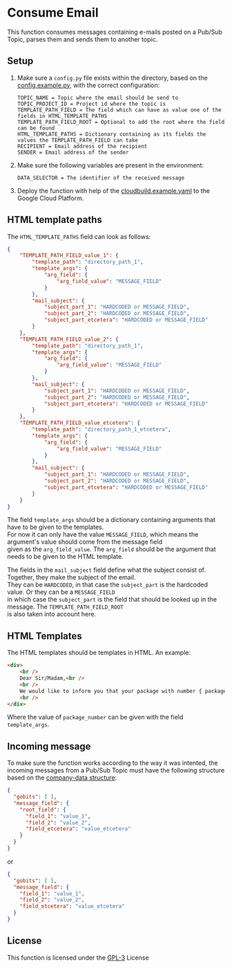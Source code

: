 # Consume Email
This function consumes messages containing e-mails posted on a Pub/Sub Topic, parses them and sends them to another topic.

## Setup
1. Make sure a ```config.py``` file exists within the directory, based on the [config.example.py](config.example.py), with the correct configuration:
    ~~~
    TOPIC_NAME = Topic where the email should be send to
    TOPIC_PROJECT_ID = Project id where the topic is
    TEMPLATE_PATH_FIELD = The field which can have as value one of the fields in HTML_TEMPLATE_PATHS
    TEMPLATE_PATH_FIELD_ROOT = Optional to add the root where the field can be found
    HTML_TEMPLATE_PATHS = Dictionary containing as its fields the values the TEMPLATE_PATH_FIELD can take
    RECIPIENT = Email address of the recipient
    SENDER = Email address of the sender
    ~~~
2. Make sure the following variables are present in the environment:
    ~~~
    DATA_SELECTOR = The identifier of the received message
    ~~~
3. Deploy the function with help of the [cloudbuild.example.yaml](cloudbuild.example.yaml) to the Google Cloud Platform.

## HTML template paths
The ```HTML_TEMPLATE_PATHS``` field can look as follows:  
~~~JSON
{
    "TEMPLATE_PATH_FIELD_value_1": {
        "template_path": "directory_path_1",
        "template_args": {
            "arg_field": {
                "arg_field_value": "MESSAGE_FIELD"
            }
        },
        "mail_subject": {
            "subject_part_1": "HARDCODED or MESSAGE_FIELD",
            "subject_part_2": "HARDCODED or MESSAGE_FIELD",
            "subject_part_etcetera": "HARDCODED or MESSAGE_FIELD"
        }
    },
    "TEMPLATE_PATH_FIELD_value_2": {
        "template_path": "directory_path_1",
        "template_args": {
            "arg_field": {
                "arg_field_value": "MESSAGE_FIELD"
            }
        },
        "mail_subject": {
            "subject_part_1": "HARDCODED or MESSAGE_FIELD",
            "subject_part_2": "HARDCODED or MESSAGE_FIELD",
            "subject_part_etcetera": "HARDCODED or MESSAGE_FIELD"
        }
    },
    "TEMPLATE_PATH_FIELD_value_etcetera": {
        "template_path": "directory_path_1_etcetera",
        "template_args": {
            "arg_field": {
                "arg_field_value": "MESSAGE_FIELD"
            }
        },
        "mail_subject": {
            "subject_part_1": "HARDCODED or MESSAGE_FIELD",
            "subject_part_2": "HARDCODED or MESSAGE_FIELD",
            "subject_part_etcetera": "HARDCODED or MESSAGE_FIELD"
        }
    }
}
~~~
The field ```template_args``` should be a dictionary containing arguments that have to be given to the templates.  
For now it can only have the value ```MESSAGE_FIELD```, which means the argument's value should come from the message field  
given as the ```arg_field_value```. The ```arg_field``` should be the argument that needs to be given to the HTML template.

The fields in the ```mail_subject``` field define what the subject consist of. Together, they make the subject of the email.  
They can be ```HARDCODED```, in that case the ```subject_part``` is the hardcoded value. Or they can be a ```MESSAGE_FIELD```  
in which case the ```subject_part``` is the field that should be looked up in the message. The ```TEMPLATE_PATH_FIELD_ROOT```  
is also taken into account here.

## HTML Templates
The HTML templates should be templates in HTML. An example:
~~~HTML
<div>
    <br />
    Dear Sir/Madam,<br />
    <br />
    We would like to inform you that your package with number { package_number } has arrived.<br />
    <br />
</div>
~~~
Where the value of ```package_number``` can be given with the field ```template_args```.

## Incoming message
To make sure the function works according to the way it was intented, the incoming messages from a Pub/Sub Topic must have the following structure based on the [company-data structure](https://vwt-digital.github.io/project-company-data.github.io/v1.1/schema):
~~~JSON
{
  "gobits": [ ],
  "message_field": {
    "root_field": {
      "field_1": "value_1",
      "field_2": "value_2",
      "field_etcetera": "value_etcetera"
    }
  }
}
~~~
or
~~~JSON
{
  "gobits": [ ],
  "message_field": {
    "field_1": "value_1",
    "field_2": "value_2",
    "field_etcetera": "value_etcetera"
  }
}
~~~


## License
This function is licensed under the [GPL-3](https://www.gnu.org/licenses/gpl-3.0.en.html) License
